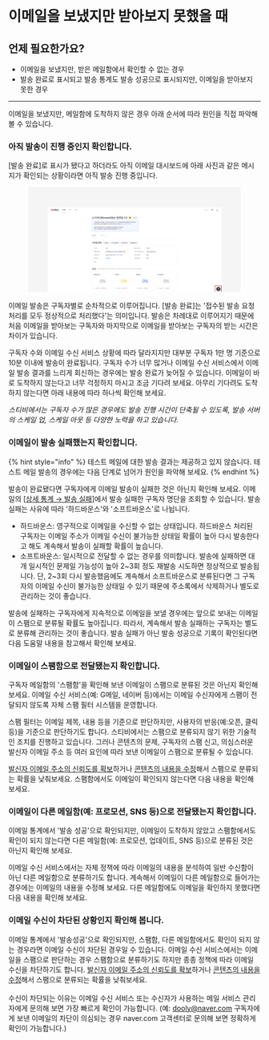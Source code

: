 # 이메일을 보냈지만 받아보지 못했을 때

## 언제 필요한가요?

* 이메일을 보냈지만, 받은 메일함에서 확인할 수 없는 경우
* 발송 완료로 표시되고 발송 통계도 발송 성공으로 표시되지만, 이메일을 받아보지 못한 경우

***

이메일을 보냈지만, 메일함에 도착하지 않은 경우 아래 순서에 따라 원인을 직접 파악해 볼 수 있습니다.



### 아직 발송이 진행 중인지 확인합니다.

\[발송 완료]로 표시가 됐다고 하더라도 아직 이메일 대시보드에 아래 사진과 같은 메시지가 확인되는 상황이라면 아직 발송 진행 중입니다.&#x20;

<figure><img src="../../.gitbook/assets/image (102).png" alt=""><figcaption></figcaption></figure>



이메일 발송은 구독자별로 순차적으로 이루어집니다. \[발송 완료]는 '접수된 발송 요청 처리를 모두 정상적으로 처리했다'는 의미입니다. 발송은 차례대로 이루어지기 때문에 처음 이메일을 받아보는 구독자와 마지막으로 이메일을 받아보는 구독자의 받는 시간은 차이가 있습니다.

구독자 수와 이메일 수신 서비스 상황에 따라 달라지지만 대부분 구독자 1만 명 기준으로 10분 이내에 발송이 완료됩니다. 구독자 수가 너무 많거나 이메일 수신 서비스에서 이메일 발송 결과를 느리게 회신하는 경우에는 발송 완료가 늦어질 수 있습니다. 이메일이 바로 도착하지 않는다고 너무 걱정하지 마시고 조금 기다려 보세요. 아무리 기다려도 도착하지 않는다면 아래 내용에 따라 하나씩 확인해 보세요.

_스티비에서는 구독자 수가 많은 경우에도 발송 진행 시간이 단축될 수 있도록, 발송 서버의 스케일 업, 스케일 아웃 등 다양한 노력을 하고 있습니다._



### 이메일이 발송 실패했는지 확인합니다. <a href="#h_01ggegpxen03wf8hba2bjzytbb" id="h_01ggegpxen03wf8hba2bjzytbb"></a>

{% hint style="info" %}
테스트 메일에 대한 발송 결과는 제공하고 있지 않습니다. 테스트 메일 발송의 경우에는 다음 단계로 넘어가 원인을 파악해 보세요.
{% endhint %}

발송이 완료됐다면 구독자에게 이메일 발송이 실패한 것은 아닌지 확인해 보세요. 이메일의 \[[상세 통계 → 발송 실패](../../email/analytics/email-detailed-statistics.md#bounce)]에서 발송 실패한 구독자 명단을 조회할 수 있습니다. 발송 실패는 사유에 따라 '하드바운스'와 '소프트바운스'로 나뉩니다.

* 하드바운스: 영구적으로 이메일을 수신할 수 없는 상태입니다. 하드바운스 처리된 구독자는 이메일 주소가 이메일 수신이 불가능한 상태일 확률이 높아 다시 발송한다고 해도 계속해서 발송이 실패할 확률이 높습니다.
* 소프트바운스: 일시적으로 전달할 수 없는 경우를 의미합니다. 발송에 실패하면 대개 일시적인 문제일 가능성이 높아 2\~3회 정도 재발송 시도하면 정상적으로 발송됩니다. 단, 2\~3회 다시 발송했음에도 계속해서 소프트바운스로 분류된다면 그 구독자의 이메일 수신이 불가능한 상태일 수 있기 때문에 주소록에서 삭제하거나 별도로 관리하는 것이 좋습니다.

발송에 실패하는 구독자에게 지속적으로 이메일을 보낼 경우에는 앞으로 보내는 이메일이 스팸으로 분류될 확률도 높아집니다. 따라서, 계속해서 발송 실패하는 구독자는 별도로 분류해 관리하는 것이 좋습니다. 발송 실패가 아닌 발송 성공으로 기록이 확인된다면 다음 도움말 내용을 참고해서 확인해 보세요.



### 이메일이 스팸함으로 전달됐는지 확인합니다. <a href="#h_01h0dan6jb69aey5gd5j39zng0" id="h_01h0dan6jb69aey5gd5j39zng0"></a>

구독자 메일함의 '스팸함'을 확인해 보낸 이메일이 스팸으로 분류된 것은 아닌지 확인해 보세요. 이메일 수신 서비스(예: G메일, 네이버 등)에서는 이메일 수신자에게 스팸이 전달되지 않도록 자체 스팸 필터 시스템을 운영합니다.

스팸 필터는 이메일 제목, 내용 등을 기준으로 판단하지만, 사용자의 반응(예:오픈, 클릭 등)을 기준으로 판단하기도 합니다. 스티비에서는 스팸으로 분류되지 않기 위한 기술적인 조치를 진행하고 있습니다. 그러나 콘텐츠의 문제, 구독자의 스팸 신고, 의심스러운 발신자 이메일 주소 등 여러 요인에 따라 보낸 이메일이 스팸으로 분류될 수 있습니다.

[발신자 이메일 주소의 신뢰도를 확보](https://blog.stibee.com/%EC%8A%A4%ED%8C%B8%ED%95%A8%EC%97%90%EC%84%9C-%EB%B2%97%EC%96%B4%EB%82%98%EA%B8%B0-%EC%9C%84%ED%95%B4%EC%84%9C-56124ec641b)하거나 [콘텐츠의 내용을 수정](https://blog.stibee.com/%EC%8A%A4%ED%8C%B8%ED%95%A8%EC%9C%BC%EB%A1%9C%EB%B6%80%ED%84%B0-%EC%82%B4%EC%95%84%EB%82%A8%EA%B8%B0-6c6d04b9aa84)해서 스팸으로 분류되는 확률을 낮춰보세요. 스팸함에서도 이메일이 확인되지 않는다면 다음 내용을 확인해 보세요.



### 이메일이 다른 메일함(예: 프로모션, SNS 등)으로 전달됐는지 확인합니다. <a href="#h_01h0dcjmz86kfkqrajgpfcxeg7" id="h_01h0dcjmz86kfkqrajgpfcxeg7"></a>

이메일 통계에서 '발송 성공'으로 확인되지만, 이메일이 도착하지 않았고 스팸함에서도 확인이 되지 않는다면 다른 메일함(예: 프로모션, 업데이트, SNS 등)으로 분류된 것은 아닌지 확인해 보세요.&#x20;

이메일 수신 서비스에서는 자체 정책에 따라 이메일의 내용을 분석하여 일반 수신함이 아닌 다른 메일함으로 분류하기도 합니다. 계속해서 이메일이 다른 메일함으로 들어가는 경우에는 이메일의 내용을 수정해 보세요. 다른 메일함에도 이메일을 확인하지 못했다면 다음 내용을 확인해 보세요.



### 이메일 수신이 차단된 상황인지 확인해 봅니다. <a href="#h_01h0dcjvy8gccyetfk6nwyc3xx" id="h_01h0dcjvy8gccyetfk6nwyc3xx"></a>

이메일 통계에서 '발송성공'으로 확인되지만, 스팸함, 다른 메일함에서도 확인이 되지 않는 경우라면 이메일 수신이 차단된 경우일 수 있습니다. 이메일 수신 서비스에서는 이메일을 스팸으로 판단하는 경우 스팸함으로 분류하기도 하지만 종종 정책에 따라 이메일 수신을 차단하기도 합니다. [발신자 이메일 주소의 신뢰도를 확보](https://blog.stibee.com/%EC%8A%A4%ED%8C%B8%ED%95%A8%EC%97%90%EC%84%9C-%EB%B2%97%EC%96%B4%EB%82%98%EA%B8%B0-%EC%9C%84%ED%95%B4%EC%84%9C-56124ec641b)하거나 [콘텐츠의 내용을 수정](https://blog.stibee.com/%EC%8A%A4%ED%8C%B8%ED%95%A8%EC%9C%BC%EB%A1%9C%EB%B6%80%ED%84%B0-%EC%82%B4%EC%95%84%EB%82%A8%EA%B8%B0-6c6d04b9aa84)해서 스팸으로 분류되는 확률을 낮춰보세요. \
\
수신이 차단되는 이유는 이메일 수신 서비스 또는 수신자가 사용하는 메일 서비스 관리자에게 문의해 보면 가장 빠르게 확인이 가능합니다. (예: dooly@naver.com 구독자에게 보낸 이메일의 차단이 의심되는 경우 naver.com 고객센터로 문의해 보면 정확하게 확인이 가능합니다.)
